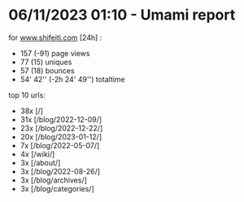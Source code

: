 # 06/11/2023 01:10 - Umami report
for www.shifeiti.com [24h] :

 - 157 (-91) page views
 - 77 (15) uniques
 - 57 (18) bounces
 - 54' 42'' (-2h 24' 49'') totaltime


top 10 urls:
 - 38x [/]
 - 31x [/blog/2022-12-09/]
 - 23x [/blog/2022-12-22/]
 - 20x [/blog/2023-01-12/]
 - 7x [/blog/2022-05-07/]
 - 4x [/wiki/]
 - 3x [/about/]
 - 3x [/blog/2022-08-26/]
 - 3x [/blog/archives/]
 - 3x [/blog/categories/]


